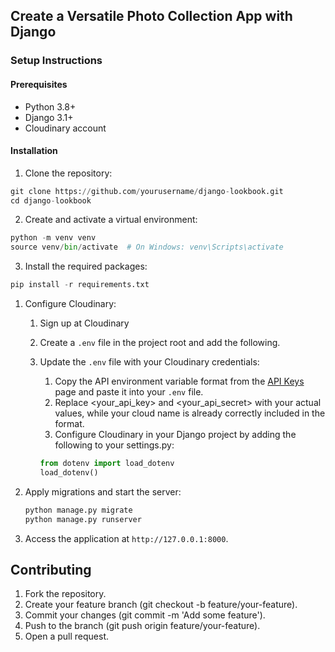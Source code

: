 ## Create a Versatile Photo Collection App with Django

### Setup Instructions 

#### Prerequisites

* Python 3.8+
* Django 3.1+
* Cloudinary account

#### Installation

1.  Clone the repository:

```python
git clone https://github.com/yourusername/django-lookbook.git
cd django-lookbook
```

2. Create and activate a virtual environment:

```python
python -m venv venv
source venv/bin/activate  # On Windows: venv\Scripts\activate
```

3. Install the required packages:

```python
pip install -r requirements.txt
```

1. Configure Cloudinary:
   1. Sign up at Cloudinary 
   2. Create a `.env` file in the project root and add the following. 
   3. Update the `.env` file with your Cloudinary credentials:
      1. Copy the API environment variable format from the [API Keys](https://console.cloudinary.com/settings/api-keys) page and paste it into your `.env` file. 
      2. Replace <your_api_key> and <your_api_secret> with your actual values, while your cloud name is already correctly included in the format. 
      3. Configure Cloudinary in your Django project by adding the following to your settings.py:
   
        ```python
        from dotenv import load_dotenv
        load_dotenv()
        ```
        

2. Apply migrations and start the server:
   
   ```python
   python manage.py migrate
   python manage.py runserver
   ```

3. Access the application at `http://127.0.0.1:8000`.

## Contributing

1. Fork the repository.
2. Create your feature branch (git checkout -b feature/your-feature).
3. Commit your changes (git commit -m 'Add some feature').
4. Push to the branch (git push origin feature/your-feature).
5. Open a pull request.
